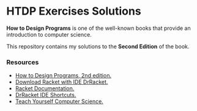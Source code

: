 HTDP Exercises Solutions
===

**How to Design Programs** is one of the well-known books that provide an introduction to computer science.

This repository contains my solutions to the **Second Edition** of the book.

### Resources
- [How to Design Programs, 2nd edition.](https://htdp.org/2019-02-24/) 
- [Download Racket with IDE DrRacket.](https://download.racket-lang.org)
- [Racket Documentation.](https://docs.racket-lang.org)
- [DrRacket IDE Shortcuts.](https://docs.racket-lang.org/drracket/Keyboard_Shortcuts.html)
- [Teach Yourself Computer Science.](https://teachyourselfcs.com)